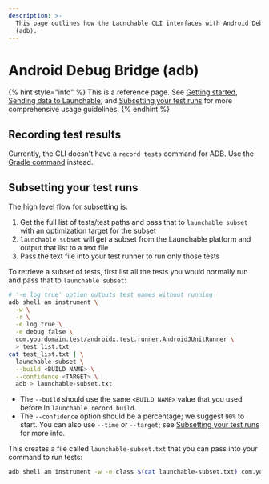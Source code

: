 ```yaml
---
description: >-
  This page outlines how the Launchable CLI interfaces with Android Debug Bridge
  (adb).
---
```


# Android Debug Bridge (adb)

{% hint style="info" %}
This is a reference page. See [Getting started](../../getting-started/), [Sending data to Launchable](../../sending-data-to-launchable/), and [Subsetting your test runs](../../features/predictive-test-selection/subsetting-your-test-runs.md) for more comprehensive usage guidelines.
{% endhint %}

## Recording test results

Currently, the CLI doesn't have a `record tests` command for ADB. Use the [Gradle command](gradle.md#recording-test-results) instead.

## Subsetting your test runs

The high level flow for subsetting is:

1. Get the full list of tests/test paths and pass that to `launchable subset` with an optimization target for the subset
2. `launchable subset` will get a subset from the Launchable platform and output that list to a text file
3. Pass the text file into your test runner to run only those tests

To retrieve a subset of tests, first list all the tests you would normally run and pass that to `launchable subset`:

```bash
# '-e log true' option outputs test names without running
adb shell am instrument \
  -w \
  -r \
  -e log true \
  -e debug false \
  com.yourdomain.test/androidx.test.runner.AndroidJUnitRunner \
  > test_list.txt
cat test_list.txt | \
  launchable subset \
  --build <BUILD NAME> \
  --confidence <TARGET> \
  adb > launchable-subset.txt
```

* The `--build` should use the same `<BUILD NAME>` value that you used before in `launchable record build`.
* The `--confidence` option should be a percentage; we suggest `90%` to start. You can also use `--time` or `--target`; see [Subsetting your test runs](../../features/predictive-test-selection/subsetting-your-test-runs.md) for more info.

This creates a file called `launchable-subset.txt` that you can pass into your command to run tests:

```bash
adb shell am instrument -w -e class $(cat launchable-subset.txt) com.yourdomain.test/androidx.test.runner.AndroidJUnitRunner
```
